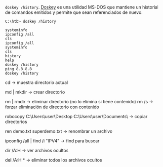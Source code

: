 
`doskey /history`. [Doskey](https://docs.microsoft.com/en-us/windows-server/administration/windows-commands/doskey) es una utilidad MS-DOS que mantiene un historial de comandos emitidos y permite que sean referenciados de nuevo.

```cmd-session
C:\htb> doskey /history

systeminfo
ipconfig /all
cls
ipconfig /all
systeminfo
cls
history
help
doskey /history
ping 8.8.8.8
doskey /history
```


cd -> muestra directorio actual

md | mkdir -> crear directorio

rm | rmdir -> eliminar directorio (no lo elimina si tiene contenido)
rm /s -> forzar eliminación de directorio con contenido

robocopy C:\Users\user\Desktop C:\Users\user\Documents\ -> copiar directorios

ren demo.txt superdemo.txt -> renombrar un archivo

ipconfig /all | find /i "IPV4" -> find para buscar

dir /A:H -> ver archivos ocultos

del /A:H * -> eliminar todos los archivos ocultos
